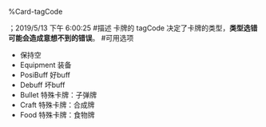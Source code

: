 
%Card-tagCode

；2019/5/13 下午 6:00:25
#描述
卡牌的 tagCode 决定了卡牌的类型，**类型选错可能会造成意想不到的错误**。
#可用选项
+ 保持空
+ Equipment 装备
+ PosiBuff 好buff
+ Debuff 坏buff
+ Bullet 特殊卡牌：子弹牌
+ Craft 特殊卡牌：合成牌
+ Food 特殊卡牌：食物牌